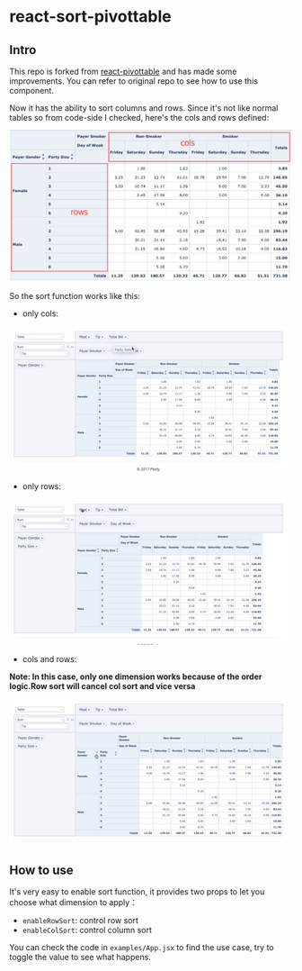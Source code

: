 # react-sort-pivottable

## Intro

This repo is forked from [react-pivottable](https://github.com/plotly/react-pivottable#react-pivottable) and has made some improvements. You can refer to original repo to see how to use this component.

Now it has the ability to sort columns and rows. Since it's not like normal tables so from code-side I checked, here's the cols and rows defined:

![cols and rows intro](./demos/intro.png)

So the sort function works like this:

- only cols:

![cols sort](./demos/col-sort.gif)

- only rows:

![rows sort](./demos/row-sort.gif)

- cols and rows:

**Note: In this case, only one dimension works because of the order logic.Row sort will cancel col sort and vice versa**

![cols and rows sort](./demos/row-and-col-sort.gif)


## How to use

It's very easy to enable sort function, it provides two props to let you choose what dimension to apply：

- `enableRowSort`: control row sort
- `enableColSort`: control column sort

You can check the code in `examples/App.jsx` to find the use case, try to toggle the value to see what happens.
